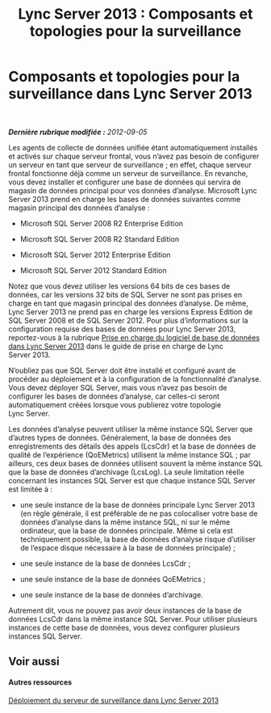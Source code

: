 ﻿---
title: 'Lync Server 2013 : Composants et topologies pour la surveillance'
TOCTitle: Composants et topologies pour la surveillance
ms:assetid: c1bb36b0-1fb8-4d8e-9cc9-9bef740fe3c6
ms:mtpsurl: https://technet.microsoft.com/fr-fr/library/Gg412952(v=OCS.15)
ms:contentKeyID: 49891523
ms.date: 05/20/2016
mtps_version: v=OCS.15
ms.translationtype: HT
---

# Composants et topologies pour la surveillance dans Lync Server 2013

 

_**Dernière rubrique modifiée :** 2012-09-05_

Les agents de collecte de données unifiée étant automatiquement installés et activés sur chaque serveur frontal, vous n’avez pas besoin de configurer un serveur en tant que serveur de surveillance ; en effet, chaque serveur frontal fonctionne déjà comme un serveur de surveillance. En revanche, vous devez installer et configurer une base de données qui servira de magasin de données principal pour vos données d’analyse. Microsoft Lync Server 2013 prend en charge les bases de données suivantes comme magasin principal des données d’analyse :

  - Microsoft SQL Server 2008 R2 Enterprise Edition

  - Microsoft SQL Server 2008 R2 Standard Edition

  - Microsoft SQL Server 2012 Enterprise Edition

  - Microsoft SQL Server 2012 Standard Edition

Notez que vous devez utiliser les versions 64 bits de ces bases de données, car les versions 32 bits de SQL Server ne sont pas prises en charge en tant que magasin principal des données d’analyse. De même, Lync Server 2013 ne prend pas en charge les versions Express Edition de SQL Server 2008 et de SQL Server 2012. Pour plus d’informations sur la configuration requise des bases de données pour Lync Server 2013, reportez-vous à la rubrique [Prise en charge du logiciel de base de données dans Lync Server 2013](lync-server-2013-database-software-support.md) dans le guide de prise en charge de Lync Server 2013.

N’oubliez pas que SQL Server doit être installé et configuré avant de procéder au déploiement et à la configuration de la fonctionnalité d’analyse. Vous devez déployer SQL Server, mais vous n’avez pas besoin de configurer les bases de données d’analyse, car celles-ci seront automatiquement créées lorsque vous publierez votre topologie Lync Server.

Les données d’analyse peuvent utiliser la même instance SQL Server que d’autres types de données. Généralement, la base de données des enregistrements des détails des appels (LcsCdr) et la base de données de qualité de l’expérience (QoEMetrics) utilisent la même instance SQL ; par ailleurs, ces deux bases de données utilisent souvent la même instance SQL que la base de données d’archivage (LcsLog). La seule limitation réelle concernant les instances SQL Server est que chaque instance SQL Server est limitée à :

  - une seule instance de la base de données principale Lync Server 2013 (en règle générale, il est préférable de ne pas colocaliser votre base de données d’analyse dans la même instance SQL, ni sur le même ordinateur, que la base de données principale. Même si cela est techniquement possible, la base de données d’analyse risque d’utiliser de l’espace disque nécessaire à la base de données principale) ;

  - une seule instance de la base de données LcsCdr ;

  - une seule instance de la base de données QoEMetrics ;

  - une seule instance de la base de données d’archivage.

Autrement dit, vous ne pouvez pas avoir deux instances de la base de données LcsCdr dans la même instance SQL Server. Pour utiliser plusieurs instances de cette base de données, vous devez configurer plusieurs instances SQL Server.

## Voir aussi

#### Autres ressources

[Déploiement du serveur de surveillance dans Lync Server 2013](lync-server-2013-deploying-monitoring.md)


